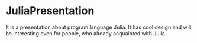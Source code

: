 # JuliaPresentation
It is a presentation about program language Julia. It has cool design and will be interesting even for people, who already acquainted with Julia.
